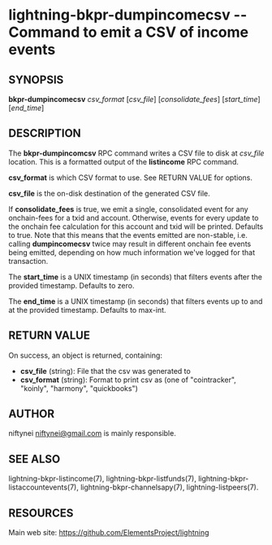 lightning-bkpr-dumpincomecsv -- Command to emit a CSV of income events
=================================================================

SYNOPSIS
--------

**bkpr-dumpincomecsv** *csv\_format* \[*csv\_file*\] \[*consolidate\_fees*\] \[*start\_time*\] \[*end\_time*\]

DESCRIPTION
-----------

The **bkpr-dumpincomcsv** RPC command writes a CSV file to disk at *csv\_file*
location. This is a formatted output of the **listincome** RPC command.

**csv\_format** is which CSV format to use. See RETURN VALUE for options.

**csv\_file** is the on-disk destination of the generated CSV file.

If **consolidate\_fees** is true, we emit a single, consolidated event for
any onchain-fees for a txid and account. Otherwise, events for every update to
the onchain fee calculation for this account and txid will be printed.
Defaults to true. Note that this means that the events emitted are
non-stable, i.e.  calling **dumpincomecsv** twice may result in different
onchain fee events being emitted, depending on how much information we've
logged for that transaction.

The **start\_time** is a UNIX timestamp (in seconds) that filters events after the provided timestamp. Defaults to zero.

The **end\_time** is a UNIX timestamp (in seconds) that filters events up to and at the provided timestamp. Defaults to max-int.


RETURN VALUE
------------

[comment]: # (GENERATE-FROM-SCHEMA-START)
On success, an object is returned, containing:

- **csv\_file** (string): File that the csv was generated to
- **csv\_format** (string): Format to print csv as (one of "cointracker", "koinly", "harmony", "quickbooks")

[comment]: # (GENERATE-FROM-SCHEMA-END)

AUTHOR
------

niftynei <niftynei@gmail.com> is mainly responsible.

SEE ALSO
--------

lightning-bkpr-listincome(7), lightning-bkpr-listfunds(7),
lightning-bkpr-listaccountevents(7),
lightning-bkpr-channelsapy(7), lightning-listpeers(7).

RESOURCES
---------

Main web site: <https://github.com/ElementsProject/lightning>

[comment]: # ( SHA256STAMP:ae67965eda25bd27a56f8284d591e9c3760f859872b9805caf22485ee7b8c4e8)
